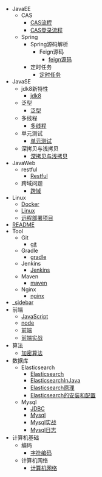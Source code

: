 - JavaEE
    - CAS
      - [CAS流程](JavaEE/CAS/CAS流程.md)
      - [CAS登录流程](JavaEE/CAS/CAS登录流程.md)
    - Spring
      - Spring源码解析
        - Feign源码
          - [feign源码](JavaEE/Spring/Spring源码解析/Feign源码/feign源码.md)
      - 定时任务
        - [定时任务](JavaEE/Spring/定时任务/定时任务.md)
- JavaSE
    - jdk8新特性
      - [jdk8](JavaSE/jdk8新特性/jdk8.md)
    - 泛型
      - [泛型](JavaSE/泛型/泛型.md)
    - 多线程
      - [多线程](JavaSE/多线程/多线程.md)
    - 单元测试
      - [单元测试](JavaSE/单元测试/单元测试.md)
    - 深拷贝与浅拷贝
      - [深拷贝与浅拷贝](JavaSE/深拷贝与浅拷贝/深拷贝与浅拷贝.md)
- JavaWeb
    - restful
      - [Restful](JavaWeb/restful/Restful.md)
    - 跨域问题
      - [跨域](JavaWeb/跨域问题/跨域.md)
- Linux
    - [Docker](Linux/Docker.md)
    - [Linux](Linux/Linux.md)
    - [远程部署项目](Linux/远程部署项目.md)
- [README](README.md)
- Tool
    - Git
      - [git](Tool/Git/git.md)
    - Gradle
      - [gradle](Tool/Gradle/gradle.md)
    - Jenkins
      - [Jenkins](Tool/Jenkins/Jenkins.md)
    - Maven
      - [maven](Tool/Maven/maven.md)
    - Nginx
      - [nginx](Tool/Nginx/nginx.md)
- [_sidebar](_sidebar.md)
- 前端
    - [JavaScript](前端/JavaScript.md)
    - [node](前端/node.md)
    - [前端](前端/前端.md)
    - [前端实战](前端/前端实战.md)
- 算法
    - [加密算法](算法/加密算法.md)
- 数据库
    - Elasticsearch
      - [Elasticsearch](数据库/Elasticsearch/Elasticsearch.md)
      - [ElasticsearchInJava](数据库/Elasticsearch/ElasticsearchInJava.md)
      - [Elasticsearch原理](数据库/Elasticsearch/Elasticsearch原理.md)
      - [Elasticsearch的安装和配置](数据库/Elasticsearch/Elasticsearch的安装和配置.md)
    - Mysql
      - [JDBC](数据库/Mysql/JDBC.md)
      - [Mysql](数据库/Mysql/Mysql.md)
      - [Mysql实战](数据库/Mysql/Mysql实战.md)
      - [Mysql日志](数据库/Mysql/Mysql日志.md)
- 计算机基础
    - 编码
      - [字符编码](计算机基础/编码/字符编码.md)
    - 计算机网络
      - [计算机网络](计算机基础/计算机网络/计算机网络.md)

